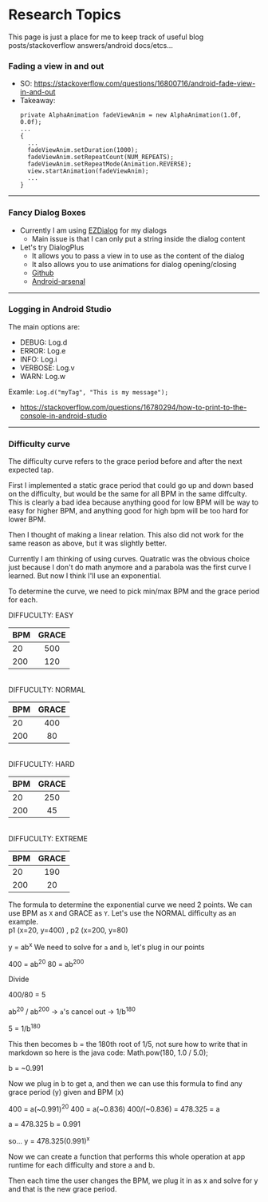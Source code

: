 # Research Topics
This page is just a place for me to keep track of useful blog posts/stackoverflow answers/android docs/etcs...

### Fading a view in and out
- SO: https://stackoverflow.com/questions/16800716/android-fade-view-in-and-out
- Takeaway:
    ```
    private AlphaAnimation fadeViewAnim = new AlphaAnimation(1.0f, 0.0f);
    ...
    {
      ...
      fadeViewAnim.setDuration(1000);
      fadeViewAnim.setRepeatCount(NUM_REPEATS);
      fadeViewAnim.setRepeatMode(Animation.REVERSE);
      view.startAnimation(fadeViewAnim);
      ...
    }
    ```
_____

### Fancy Dialog Boxes
- Currently I am using [EZDialog](https://android-arsenal.com/details/1/7610) for my dialogs
  - Main issue is that I can only put a string inside the dialog content
- Let's try DialogPlus
  - It allows you to pass a view in to use as the content of the dialog
  - It also allows you to use animations for dialog opening/closing
  - [Github](https://github.com/orhanobut/dialogplus?utm_source=android-arsenal.com&utm_medium=referral&utm_campaign=1413)
  - [Android-arsenal](https://android-arsenal.com/details/1/1413)
  
_____

### Logging in Android Studio
The main options are:
  - DEBUG: Log.d
  - ERROR: Log.e
  - INFO: Log.i
  - VERBOSE: Log.v
  - WARN: Log.w
  
Examle: `Log.d("myTag", "This is my message");`

- https://stackoverflow.com/questions/16780294/how-to-print-to-the-console-in-android-studio

_____

### Difficulty curve
The difficulty curve refers to the grace period before and after the next expected tap.

First I implemented a static grace period that could go up and down based on the difficulty, but would be the same for all BPM in the same diffculty. This is clearly a bad idea because anything good for low BPM will be way to easy for higher BPM, and anything good for high bpm will be too hard for lower BPM.

Then I thought of making a linear relation. This also did not work for the same reason as above, but it was slightly better.

Currently I am thinking of using curves. Quatratic was the obvious choice just because I don't do math anymore and a parabola was the first curve I learned. But now I think I'll use an exponential.

To determine the curve, we need to pick min/max BPM and the grace period for each.

DIFFUCULTY: EASY

| BPM           | GRACE         |
| ------------- |:-------------:|
| 20            | 500           |
| 200           | 120           |

<br>DIFFUCULTY: NORMAL

| BPM           | GRACE         |
| ------------- |:-------------:|
| 20            | 400           |
| 200           | 80            |

<br>DIFFUCULTY: HARD

| BPM           | GRACE         |
| ------------- |:-------------:|
| 20            | 250           |
| 200           | 45            |

<br>DIFFUCULTY: EXTREME

| BPM           | GRACE         |
| ------------- |:-------------:|
| 20            | 190           |
| 200           | 20            |

The formula to determine the exponential curve we need 2 points. We can use BPM as `X` and GRACE as `Y`. Let's use the NORMAL difficulty as an example.<br>
p1 (x=20, y=400) , p2 (x=200, y=80)

y = ab<sup>x</sup>
We need to solve for `a` and `b`, let's plug in our points

400 = ab<sup>20</sup>
80 = ab<sup>200</sup>

Divide

400/80 = 5

ab<sup>20</sup> / ab<sup>200</sup> -> `a`'s cancel out -> 1/b<sup>180</sup>

5 = 1/b<sup>180</sup>

This then becomes b = the 180th root of 1/5, not sure how to write that in markdown so here is the java code: Math.pow(180, 1.0 / 5.0);

b = ~0.991

Now we plug in b to get a, and then we can use this formula to find any grace period (y) given and BPM (x)

400 = a(~0.991)<sup>20</sup>
400 = a(~0.836)
400/(~0.836) = 478.325 = a

a = 478.325
b = 0.991

so... y = 478.325(0.991)<sup>x</sup>

Now we can create a function that performs this whole operation at app runtime for each difficulty and store a and b.

Then each time the user changes the BPM, we plug it in as x and solve for y and that is the new grace period.
